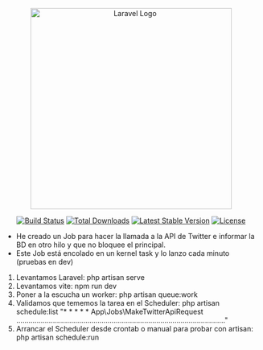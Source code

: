 <p align="center"><a href="https://laravel.com" target="_blank"><img src="https://raw.githubusercontent.com/laravel/art/master/logo-lockup/5%20SVG/2%20CMYK/1%20Full%20Color/laravel-logolockup-cmyk-red.svg" width="400" alt="Laravel Logo"></a></p>

<p align="center">
<a href="https://travis-ci.org/laravel/framework"><img src="https://travis-ci.org/laravel/framework.svg" alt="Build Status"></a>
<a href="https://packagist.org/packages/laravel/framework"><img src="https://img.shields.io/packagist/dt/laravel/framework" alt="Total Downloads"></a>
<a href="https://packagist.org/packages/laravel/framework"><img src="https://img.shields.io/packagist/v/laravel/framework" alt="Latest Stable Version"></a>
<a href="https://packagist.org/packages/laravel/framework"><img src="https://img.shields.io/packagist/l/laravel/framework" alt="License"></a>
</p>

- He creado un Job para hacer la llamada a la API de Twitter e informar la BD en otro hilo y que no bloquee el principal.
- Este Job está encolado en un kernel task y lo lanzo cada minuto (pruebas en dev)

1. Levantamos Laravel: php artisan serve
2. Levantamos vite: npm run dev
3. Poner a la escucha un worker: php artisan queue:work
4. Validamos que tememos la tarea en el Scheduler:  php artisan schedule:list 
"* * * * *  App\Jobs\MakeTwitterApiRequest ......................................................................................................."
4. Arrancar el Scheduler desde crontab o manual para probar con artisan: php artisan schedule:run 
